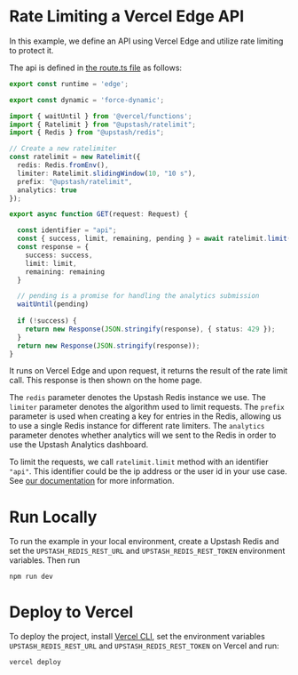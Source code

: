 # Rate Limiting a Vercel Edge API

In this example, we define an API using Vercel Edge and utilize
rate limiting to protect it.

The api is defined in [the route.ts file](https://github.com/upstash/ratelimit/blob/main/examples/vercel-edge/app/api/route.ts) as follows:

```ts
export const runtime = 'edge';

export const dynamic = 'force-dynamic';

import { waitUntil } from '@vercel/functions';
import { Ratelimit } from "@upstash/ratelimit";
import { Redis } from "@upstash/redis";

// Create a new ratelimiter
const ratelimit = new Ratelimit({
  redis: Redis.fromEnv(),
  limiter: Ratelimit.slidingWindow(10, "10 s"),
  prefix: "@upstash/ratelimit",
  analytics: true
});

export async function GET(request: Request) {

  const identifier = "api";
  const { success, limit, remaining, pending } = await ratelimit.limit(identifier);
  const response = {
    success: success,
    limit: limit, 
    remaining: remaining
  }

  // pending is a promise for handling the analytics submission
  waitUntil(pending)
    
  if (!success) {
    return new Response(JSON.stringify(response), { status: 429 });
  }
  return new Response(JSON.stringify(response));
}
```

It runs on Vercel Edge and upon request, it returns the result of the rate limit call. This response is then shown on the home page.

The `redis` parameter denotes the Upstash Redis instance we use. The `limiter` parameter denotes the algorithm used to limit requests. The `prefix` parameter is used when creating a key for entries in the Redis, allowing us to use a single Redis instance for different rate limiters. The `analytics` parameter denotes whether analytics will we sent to the Redis in order to use the Upstash Analytics dashboard.

To limit the requests, we call `ratelimit.limit` method with an identifier `"api"`. This identifier could be the ip address or the user id in your use case. See [our documentation](https://upstash.com/docs/oss/sdks/ts/ratelimit/methods#limit) for more information.

# Run Locally

To run the example in your local environment, create a Upstash Redis and set the `UPSTASH_REDIS_REST_URL` and `UPSTASH_REDIS_REST_TOKEN` environment variables. Then run

```
npm run dev
```

# Deploy to Vercel

To deploy the project, install [Vercel CLI](https://vercel.com/docs/cli), set the environment variables `UPSTASH_REDIS_REST_URL` and `UPSTASH_REDIS_REST_TOKEN` on Vercel and run:

```bash
vercel deploy
```
